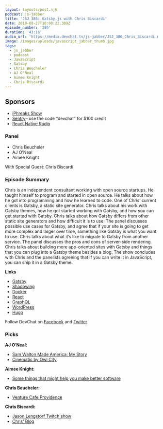 ```yaml
---
layout: layouts/post.njk
podcast: js-jabber
title: 'JSJ 386: Gatsby.js with Chris Biscardi'
date: 2019-08-27T10:00:22.309Z
episode_number: '386'
duration: '43:16'
audio_url: 'https://media.devchat.tv/js-jabber/JSJ_386_Chris_Biscardi.mp3'
image: /images/uploads/javascript_jabber_thumb.jpg
tags:
  - js_jabber
  - podcast
  - JavaScript
  - Gatsby
  - Chris Beucheler
  - AJ O'Neal
  - Aimee Knight
  - Chris Biscardi
---
```

## **Sponsors**



*   [iPhreaks Show](https://devchat.tv/iphreaks/)
*   [Sentry](http://sentry.io/)– use the code “devchat” for $100 credit 
*   [React Native Radio](https://devchat.tv/react-native-radio/)


### **Panel**



*   Chris Beucheler
*   AJ O’Neal
*   Aimee Knight

With Special Guest: Chris Biscardi


### **Episode Summary**

Chris is an independent consultant working with open source startups. He taught himself to program and started in open source. He talks about how he got into programming and how he learned to code. One of Chris’ current clients is Gatsby, a static site generator. Chris talks about his work with Gatsby themes, how he got started working with Gatsby, and how you can get started with Gatsby. Chris talks about how Gatsby differs from other static site generators and how difficult it is to use. The panel discusses possible use cases for Gatsby, and agree that if your site is going to get more complex and larger over time, something like Gatsby is what you want to use. Chris talks about what it’s like to migrate to Gatsby from another service. The panel discusses the pros and cons of server-side rendering. Chris talks about building more app-oriented sites with Gatsby and things that you can plug into a Gatsby theme besides a blog. The show concludes with Chris and the panelists agreeing that if you can write it in JavaScript, you can ship it in a Gatsby theme. 

**Links**



*   [Gatsby](https://www.gatsbyjs.org/)
*   [Shadowing](https://github.com/ChristopherBiscardi/gatsby-theme-examples/tree/master/examples/shadowing-01)
*   [Docker](https://www.docker.com/)
*   [React](https://reactjs.org/)
*   [GraphQL](https://graphql.org/)
*   [WordPress](https://wordpress.com/)
*   [Hugo](https://gohugo.io/)

Follow DevChat on [Facebook](https://www.facebook.com/DevChattv/?__tn__=%2Cd%2CP-R&eid=ARDBDrBnK71PDmx_8gE_IeIEo5SnM7cyzylVBjAwfaOo1ck_6q3GXuRBfaUQZaWVvFGyEVjrhDwnS_tV) and [Twitter](https://twitter.com/devchattv?lang=en)


### **Picks**

**AJ O’Neal:**



*   [Sam Walton Made America: My Story](https://www.amazon.com/Sam-Walton-Made-America/dp/0553562835?ie=UTF8&qid=1548462018&sr=8-1&linkCode=ll1&tag=devchattv-20&linkId=f06bfe7482dca8bb751ed6d7cc86e2ab&language=en_US)
*   [Cinematic by Owl City](https://www.owlcitymusic.com/music/cinematic/)

**Aimee Knight:**



*   [Some things that might help you make better software](https://www.drmaciver.com/2016/10/some-things-that-might-help-you-write-better-software/)

**Chris Beucheler:**



*   [Venture Cafe Providence](https://venturecafeprovidence.org/) 

**Chris Biscardi:**



*   [Jason Lengstorf Twitch show](https://www.twitch.tv/jlengstorf)
*   [Chris’ Blog](https://www.christopherbiscardi.com/)

<!-- Docs to Markdown version 1.0β17 -->
